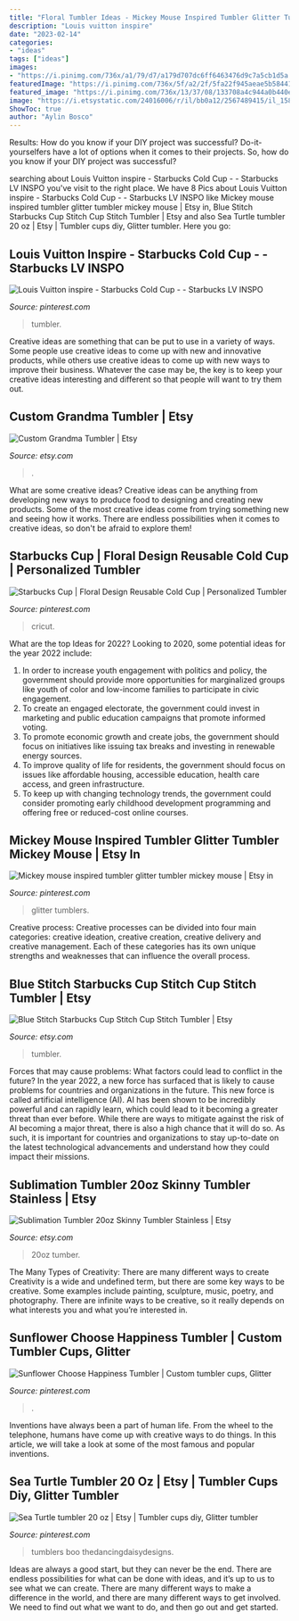```yaml
---
title: "Floral Tumbler Ideas - Mickey Mouse Inspired Tumbler Glitter Tumbler Mickey Mouse"
description: "Louis vuitton inspire"
date: "2023-02-14"
categories:
- "ideas"
tags: ["ideas"]
images:
- "https://i.pinimg.com/736x/a1/79/d7/a179d707dc6ff6463476d9c7a5cb1d5a.jpg"
featuredImage: "https://i.pinimg.com/736x/5f/a2/2f/5fa22f945aeae5b5844197b57a90d001.jpg"
featured_image: "https://i.pinimg.com/736x/13/37/08/133708a4c944a0b440e608b5b1cba5af.jpg"
image: "https://i.etsystatic.com/24016006/r/il/bb0a12/2567489415/il_1588xN.2567489415_aw90.jpg"
ShowToc: true
author: "Aylin Bosco"
---
```



Results: How do you know if your DIY project was successful?
Do-it-yourselfers have a lot of options when it comes to their projects. So, how do you know if your DIY project was successful?

	

		
searching about Louis Vuitton inspire - Starbucks Cold Cup - - Starbucks LV INSPO you've visit to the right place. We have 8 Pics about Louis Vuitton inspire - Starbucks Cold Cup - - Starbucks LV INSPO like Mickey mouse inspired tumbler glitter tumbler mickey mouse | Etsy in, Blue Stitch Starbucks Cup Stitch Cup Stitch Tumbler | Etsy and also Sea Turtle tumbler 20 oz | Etsy | Tumbler cups diy, Glitter tumbler. Here you go:
		
    
## Louis Vuitton Inspire - Starbucks Cold Cup - - Starbucks LV INSPO

<img loading=lazy src="https://i.pinimg.com/736x/5f/a2/2f/5fa22f945aeae5b5844197b57a90d001.jpg" onerror="this.onerror=null;this.src='https://tse4.mm.bing.net/th?id=OIP.5ub8RHTlghkaK5ZJ1CAmzAHaJ3&amp;pid=15.1';" alt="Louis Vuitton inspire - Starbucks Cold Cup - - Starbucks LV INSPO">

_Source: pinterest.com_

>tumbler. 

	

Creative ideas are something that can be put to use in a variety of ways. Some people use creative ideas to come up with new and innovative products, while others use creative ideas to come up with new ways to improve their business. Whatever the case may be, the key is to keep your creative ideas interesting and different so that people will want to try them out.

    
## Custom Grandma Tumbler | Etsy

<img loading=lazy src="https://i.etsystatic.com/15310824/r/il/1d2d46/2002632363/il_794xN.2002632363_h10d.jpg" onerror="this.onerror=null;this.src='https://tse4.mm.bing.net/th?id=OIP._-KQk57ZnBQLX_JvwJdW_wHaJ4&amp;pid=15.1';" alt="Custom Grandma Tumbler | Etsy">

_Source: etsy.com_

>. 

	

What are some creative ideas?
Creative ideas can be anything from developing new ways to produce food to designing and creating new products. Some of the most creative ideas come from trying something new and seeing how it works. There are endless possibilities when it comes to creative ideas, so don't be afraid to explore them!

    
## Starbucks Cup | Floral Design Reusable Cold Cup | Personalized Tumbler

<img loading=lazy src="https://i.pinimg.com/736x/13/37/08/133708a4c944a0b440e608b5b1cba5af.jpg" onerror="this.onerror=null;this.src='https://tse4.mm.bing.net/th?id=OIP.OdC4NHi2W3Xg2nGJHPjOnwHaJ4&amp;pid=15.1';" alt="Starbucks Cup | Floral Design Reusable Cold Cup | Personalized Tumbler">

_Source: pinterest.com_

>cricut. 

	

What are the top Ideas for 2022?
Looking to 2020, some potential ideas for the year 2022 include: 
1) In order to increase youth engagement with politics and policy, the government should provide more opportunities for marginalized groups like youth of color and low-income families to participate in civic engagement. 
2) To create an engaged electorate, the government could invest in marketing and public education campaigns that promote informed voting. 
3) To promote economic growth and create jobs, the government should focus on initiatives like issuing tax breaks and investing in renewable energy sources. 
4) To improve quality of life for residents, the government should focus on issues like affordable housing, accessible education, health care access, and green infrastructure. 
5) To keep up with changing technology trends, the government could consider promoting early childhood development programming and offering free or reduced-cost online courses.

    
## Mickey Mouse Inspired Tumbler Glitter Tumbler Mickey Mouse | Etsy In

<img loading=lazy src="https://i.pinimg.com/736x/a1/79/d7/a179d707dc6ff6463476d9c7a5cb1d5a.jpg" onerror="this.onerror=null;this.src='https://tse4.mm.bing.net/th?id=OIP.iIgqdlzd-9a3b3J6cnB9LwHaKx&amp;pid=15.1';" alt="Mickey mouse inspired tumbler glitter tumbler mickey mouse | Etsy in">

_Source: pinterest.com_

>glitter tumblers. 

	

Creative process:
Creative processes can be divided into four main categories: creative ideation, creative creation, creative delivery and creative management. Each of these categories has its own unique strengths and weaknesses that can influence the overall process.

    
## Blue Stitch Starbucks Cup Stitch Cup Stitch Tumbler | Etsy

<img loading=lazy src="https://i.etsystatic.com/24016006/r/il/bb0a12/2567489415/il_1588xN.2567489415_aw90.jpg" onerror="this.onerror=null;this.src='https://tse3.mm.bing.net/th?id=OIP.moY8R7UsT7HW0ZtkKDdK_gHaJ3&amp;pid=15.1';" alt="Blue Stitch Starbucks Cup Stitch Cup Stitch Tumbler | Etsy">

_Source: etsy.com_

>tumbler. 

	

Forces that may cause problems: What factors could lead to conflict in the future?
In the year 2022, a new force has surfaced that is likely to cause problems for countries and organizations in the future. This new force is called artificial intelligence (AI). AI has been shown to be incredibly powerful and can rapidly learn, which could lead to it becoming a greater threat than ever before. While there are ways to mitigate against the risk of AI becoming a major threat, there is also a high chance that it will do so. As such, it is important for countries and organizations to stay up-to-date on the latest technological advancements and understand how they could impact their missions.

    
## Sublimation Tumbler 20oz Skinny Tumbler Stainless | Etsy

<img loading=lazy src="https://i.etsystatic.com/22844009/r/il/8cdca5/2466525042/il_794xN.2466525042_m1dh.jpg" onerror="this.onerror=null;this.src='https://tse1.mm.bing.net/th?id=OIP.KDCs12sJcorwZQO_IgR2zQHaHa&amp;pid=15.1';" alt="Sublimation Tumbler 20oz Skinny Tumbler Stainless | Etsy">

_Source: etsy.com_

>20oz tumber. 

	

The Many Types of Creativity: There are many different ways to create
Creativity is a wide and undefined term, but there are some key ways to be creative. Some examples include painting, sculpture, music, poetry, and photography. There are infinite ways to be creative, so it really depends on what interests you and what you’re interested in.

    
## Sunflower Choose Happiness Tumbler | Custom Tumbler Cups, Glitter

<img loading=lazy src="https://i.pinimg.com/736x/6c/f2/da/6cf2da23f4f80f63a47c22cd515a339d.jpg" onerror="this.onerror=null;this.src='https://tse1.mm.bing.net/th?id=OIP.Nf3plal5dQ4jxyE3tU5uOgHaLH&amp;pid=15.1';" alt="Sunflower Choose Happiness Tumbler | Custom tumbler cups, Glitter">

_Source: pinterest.com_

>. 

	

Inventions have always been a part of human life. From the wheel to the telephone, humans have come up with creative ways to do things. In this article, we will take a look at some of the most famous and popular inventions.

    
## Sea Turtle Tumbler 20 Oz | Etsy | Tumbler Cups Diy, Glitter Tumbler

<img loading=lazy src="https://i.pinimg.com/736x/8a/f8/42/8af8428cb2703a23e4aafe570ab9eb6c.jpg" onerror="this.onerror=null;this.src='https://tse1.mm.bing.net/th?id=OIP.ZwSHhNqlC_NOn2yUYBIpeAHaLU&amp;pid=15.1';" alt="Sea Turtle tumbler 20 oz | Etsy | Tumbler cups diy, Glitter tumbler">

_Source: pinterest.com_

>tumblers boo thedancingdaisydesigns. 

	

Ideas are always a good start, but they can never be the end. There are endless possibilities for what can be done with ideas, and it’s up to us to see what we can create. There are many different ways to make a difference in the world, and there are many different ways to get involved. We need to find out what we want to do, and then go out and get started.

